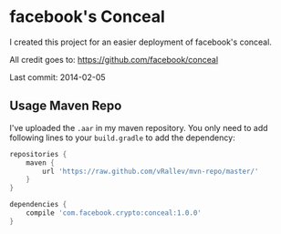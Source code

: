facebook's Conceal
============

I created this project for an easier deployment of facebook's conceal.

All credit goes to: https://github.com/facebook/conceal 

Last commit: 2014-02-05

Usage Maven Repo
----------------

I've uploaded the `.aar` in my maven repository. You only need to add following lines to your `build.gradle` to add the dependency:
```groovy
repositories {
    maven {
        url 'https://raw.github.com/vRallev/mvn-repo/master/'
    }
}

dependencies {
    compile 'com.facebook.crypto:conceal:1.0.0'
}
```